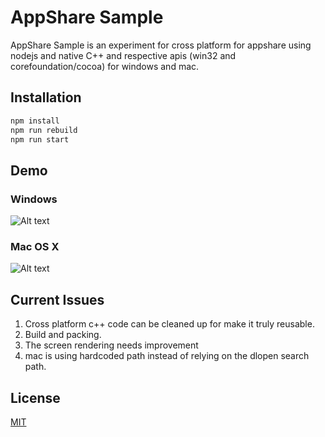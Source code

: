 # AppShare Sample

AppShare Sample is an experiment for cross platform for appshare using nodejs and native C++ and respective apis (win32 and corefoundation/cocoa) for windows and mac.

## Installation

```bash
npm install
npm run rebuild
npm run start
```
## Demo
### Windows
![Alt text](AppShare-Orig-Win-Demo.gif?raw=true "Windows Demo")

### Mac OS X
![Alt text](AppShare-Orig-Mac-Demo.gif?raw=true "Mac Demo")


## Current Issues
1. Cross platform c++ code can be cleaned up for make it truly reusable.
2. Build and packing.
3. The screen rendering needs improvement
4. mac is using hardcoded path instead of relying on the dlopen search path.


## License
[MIT](https://choosealicense.com/licenses/mit/)